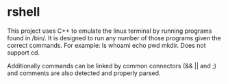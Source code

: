 # rshell
This project uses C++ to emulate the linux terminal by running programs found in /bin/. It is designed to run any number of those programs given the correct commands. For example: ls whoami echo pwd mkdir. Does not support cd.

Additionally commands can be linked by common connectors (&& || and ;) and comments are also detected and properly parsed.
